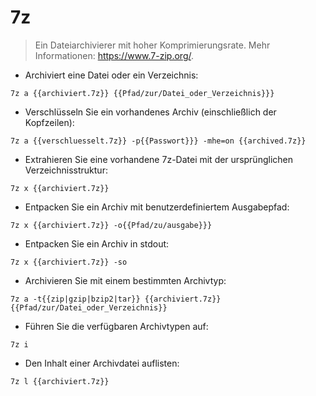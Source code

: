 # 7z

> Ein Dateiarchivierer mit hoher Komprimierungsrate.
> Mehr Informationen: <https://www.7-zip.org/>.

- Archiviert eine Datei oder ein Verzeichnis:

`7z a {{archiviert.7z}} {{Pfad/zur/Datei_oder_Verzeichnis}}}`

- Verschlüsseln Sie ein vorhandenes Archiv (einschließlich der Kopfzeilen):

`7z a {{verschluesselt.7z}} -p{{Passwort}}} -mhe=on {{archived.7z}}`

- Extrahieren Sie eine vorhandene 7z-Datei mit der ursprünglichen Verzeichnisstruktur:

`7z x {{archiviert.7z}}`

- Entpacken Sie ein Archiv mit benutzerdefiniertem Ausgabepfad:

`7z x {{archiviert.7z}} -o{{Pfad/zu/ausgabe}}}`

- Entpacken Sie ein Archiv in stdout:

`7z x {{archiviert.7z}} -so`

- Archivieren Sie mit einem bestimmten Archivtyp:

`7z a -t{{zip|gzip|bzip2|tar}} {{archiviert.7z}} {{Pfad/zur/Datei_oder_Verzeichnis}}`

- Führen Sie die verfügbaren Archivtypen auf:

`7z i`

- Den Inhalt einer Archivdatei auflisten:

`7z l {{archiviert.7z}}`

